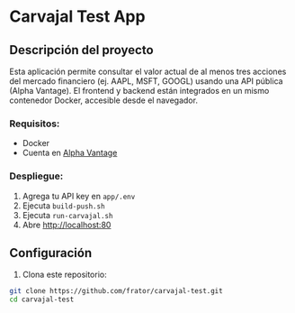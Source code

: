 # Carvajal Test App
## Descripción del proyecto

Esta aplicación permite consultar el valor actual de al menos tres acciones del mercado financiero (ej. AAPL, MSFT, GOOGL) usando una API pública (Alpha Vantage). El frontend y backend están integrados en un mismo contenedor Docker, accesible desde el navegador.

### Requisitos:
- Docker
- Cuenta en [Alpha Vantage](https://www.alphavantage.co/support/#api-key)

### Despliegue:
1. Agrega tu API key en `app/.env`
2. Ejecuta `build-push.sh`
3. Ejecuta `run-carvajal.sh`
4. Abre [http://localhost:80](http://localhost:80)

## Configuración

1. Clona este repositorio:

```bash
git clone https://github.com/frator/carvajal-test.git
cd carvajal-test
